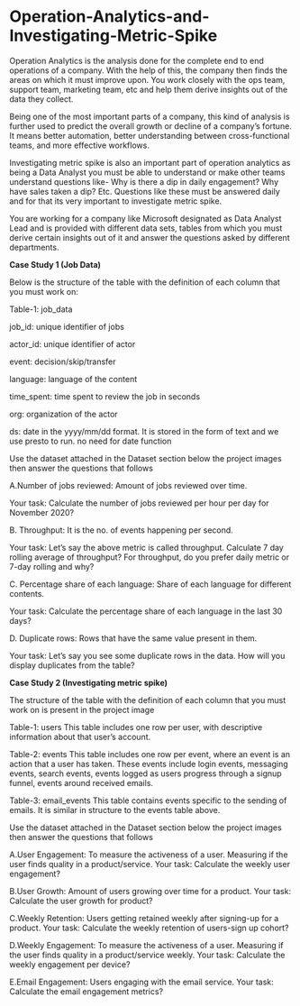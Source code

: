 # Operation-Analytics-and-Investigating-Metric-Spike
Operation Analytics is the analysis done for the complete end to end operations of a company. With the help of this, the company then finds the areas on which it must improve upon. You work closely with the ops team, support team, marketing team, etc and help them derive insights out of the data they collect.

Being one of the most important parts of a company, this kind of analysis is further used to predict the overall growth or decline of a company’s fortune. It means better automation, better understanding between cross-functional teams, and more effective workflows.

Investigating metric spike is also an important part of operation analytics as being a Data Analyst you must be able to understand or make other teams understand questions like- Why is there a dip in daily engagement? Why have sales taken a dip? Etc. Questions like these must be answered daily and for that its very important to investigate metric spike.

You are working for a company like Microsoft designated as Data Analyst Lead and is provided with different data sets, tables from which you must derive certain insights out of it and answer the questions asked by different departments.

**Case Study 1 (Job Data)**

Below is the structure of the table with the definition of each column that you must work on:

Table-1: job_data

job_id: unique identifier of jobs

actor_id: unique identifier of actor

event: decision/skip/transfer

language: language of the content
 
time_spent: time spent to review the job in seconds

org: organization of the actor

ds: date in the yyyy/mm/dd format. It is stored in the form of text and we use presto to run. no need for date function

Use the dataset attached in the Dataset section below the project images then answer the questions that follows

A.Number of jobs reviewed: Amount of jobs reviewed over time.

Your task: Calculate the number of jobs reviewed per hour per day for November 2020?

B. Throughput: It is the no. of events happening per second.

Your task: Let’s say the above metric is called throughput. Calculate 7 day rolling average of throughput? For throughput, do you prefer daily metric or 7-day rolling and why?

C. Percentage share of each language: Share of each language for different contents.

Your task: Calculate the percentage share of each language in the last 30 days?

D. Duplicate rows: Rows that have the same value present in them.

Your task: Let’s say you see some duplicate rows in the data. How will you display duplicates from the table? 

**Case Study 2 (Investigating metric spike)**

The structure of the table with the definition of each column that you must work on is present in the project image

Table-1: users
This table includes one row per user, with descriptive information about that user’s account.

Table-2: events
This table includes one row per event, where an event is an action that a user has taken. These events include login events, messaging events, search events, events logged as users progress through a signup funnel, events around received emails.

Table-3: email_events
This table contains events specific to the sending of emails. It is similar in structure to the events table above.

Use the dataset attached in the Dataset section below the project images then answer the questions that follows

A.User Engagement: To measure the activeness of a user. Measuring if the user finds quality in a product/service.
Your task: Calculate the weekly user engagement?

B.User Growth: Amount of users growing over time for a product.
Your task: Calculate the user growth for product?

C.Weekly Retention: Users getting retained weekly after signing-up for a product.
Your task: Calculate the weekly retention of users-sign up cohort?

D.Weekly Engagement: To measure the activeness of a user. Measuring if the user finds quality in a product/service weekly.
Your task: Calculate the weekly engagement per device?

E.Email Engagement: Users engaging with the email service.
Your task: Calculate the email engagement metrics?
